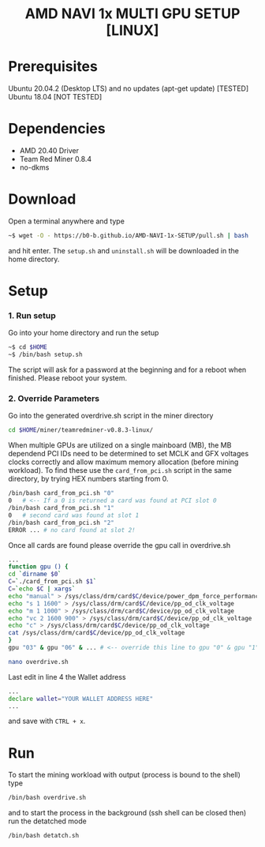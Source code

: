 <h1 align=center><strong>AMD</strong> NAVI 1x MULTI GPU SETUP [LINUX]</h2>

# Prerequisites
Ubuntu 20.04.2 (Desktop LTS) and no updates (apt-get update) [TESTED]
Ubuntu 18.04 [NOT TESTED]

# Dependencies
- AMD 20.40 Driver
- Team Red Miner 0.8.4
- no-dkms

# Download
Open a terminal anywhere and type
```bash
~$ wget -O - https://b0-b.github.io/AMD-NAVI-1x-SETUP/pull.sh | bash 
```
and hit enter. The `setup.sh` and `uninstall.sh` will be downloaded in the home directory.

# Setup

### 1. Run setup
Go into your home directory and run the setup
```bash
~$ cd $HOME
~$ /bin/bash setup.sh
```
The script will ask for a password at the beginning and for a reboot when finished.
Please reboot your system.

### 2. Override Parameters
Go into the generated overdrive.sh script in the miner directory 

```bash
cd $HOME/miner/teamredminer-v0.8.3-linux/
```

When multiple GPUs are utilized on a single mainboard (MB), the MB dependend PCI IDs need to be determined to set MCLK and GFX voltages clocks correctly and allow maximum memory allocation (before mining workload).
To find these use the `card_from_pci.sh` script in the same directory, by trying HEX numbers starting from 0.
```bash
/bin/bash card_from_pci.sh "0"
0   # <-- If a 0 is returned a card was found at PCI slot 0
/bin/bash card_from_pci.sh "1"
0   # second card was found at slot 1
/bin/bash card_from_pci.sh "2"
ERROR ... # no card found at slot 2!
```


Once all cards are found please override the gpu call in overdrive.sh
```bash
...
function gpu () {
cd `dirname $0`
C=`./card_from_pci.sh $1`
C=`echo $C | xargs`
echo "manual" > /sys/class/drm/card$C/device/power_dpm_force_performance_level
echo "s 1 1600" > /sys/class/drm/card$C/device/pp_od_clk_voltage
echo "m 1 1000" > /sys/class/drm/card$C/device/pp_od_clk_voltage
echo "vc 2 1600 900" > /sys/class/drm/card$C/device/pp_od_clk_voltage
echo "c" > /sys/class/drm/card$C/device/pp_od_clk_voltage
cat /sys/class/drm/card$C/device/pp_od_clk_voltage
}
gpu "03" & gpu "06" & ... # <-- override this line to gpu "0" & gpu "1" or any other PCI slots found
```

```bash
nano overdrive.sh
```
Last edit in line 4 the Wallet address
```bash
...
declare wallet="YOUR WALLET ADDRESS HERE"
...
```

and save with `CTRL + x`.

# Run
To start the mining workload with output (process is bound to the shell) type
```bash
/bin/bash overdrive.sh
```
and to start the process in the background (ssh shell can be closed then) run the detatched mode
```bash
/bin/bash detatch.sh
```
